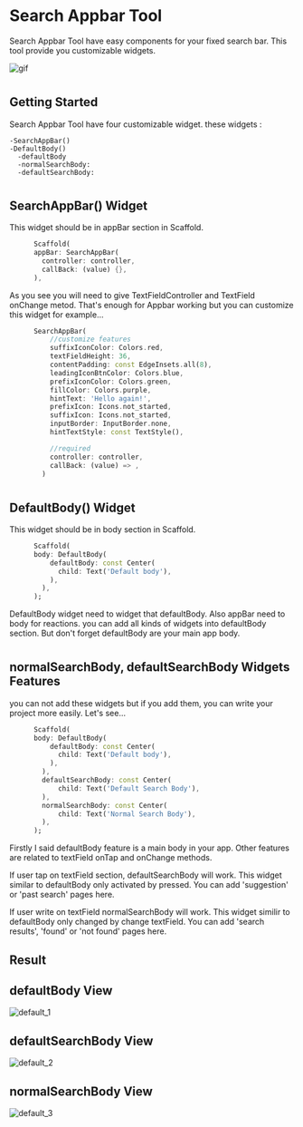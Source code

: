 # Search Appbar Tool

Search Appbar Tool have easy components for your fixed search bar.
This tool provide you customizable widgets.

![gif](https://github.com/MuhammetFatihAktug/SearchAppBarTool/blob/main/img/package.gif)

#
## Getting Started
  Search Appbar Tool have four customizable widget. these widgets :

    -SearchAppBar()
    -DefaultBody()
      -defaultBody
      -normalSearchBody:
      -defaultSearchBody:

#

## SearchAppBar() Widget

This widget should be in appBar section in Scaffold.
```dart
      Scaffold(
      appBar: SearchAppBar(
        controller: controller,
        callBack: (value) {},
      ),
```
As you see you will need to give TextFieldController and TextField onChange metod. That's enough for Appbar working but you can customize this widget for example...
```dart
      SearchAppBar(
          //customize features
          suffixIconColor: Colors.red,
          textFieldHeight: 36,
          contentPadding: const EdgeInsets.all(8),
          leadingIconBtnColor: Colors.blue,
          prefixIconColor: Colors.green,
          fillColor: Colors.purple,
          hintText: 'Hello again!',
          prefixIcon: Icons.not_started,
          suffixIcon: Icons.not_started,
          inputBorder: InputBorder.none,
          hintTextStyle: const TextStyle(),

          //required
          controller: controller,
          callBack: (value) => ,
        )
```
#

## DefaultBody() Widget

This widget should be in body section in Scaffold.
```dart
      Scaffold(
      body: DefaultBody(
          defaultBody: const Center(
            child: Text('Default body'),
          ),
        ),
      );
```
DefaultBody widget need to widget that defaultBody.
Also appBar need to body for reactions. you can add all kinds of widgets into defaultBody section. But don't forget defaultBody are your main app body.
#

## normalSearchBody, defaultSearchBody Widgets Features

you can not add these widgets but if you add them, you can write your project more easily. Let's see...
```dart
      Scaffold(
      body: DefaultBody(
          defaultBody: const Center(
            child: Text('Default body'),
          ),
        ),
        defaultSearchBody: const Center(
            child: Text('Default Search Body'),
        ),
        normalSearchBody: const Center(
            child: Text('Normal Search Body'),
        ),
      );
```
Firstly I said defaultBody feature is a main body in your app. Other features are related to textField onTap and onChange methods.

If user tap on textField section, defaultSearchBody will work. This widget similar to defaultBody
only activated by pressed. You can add 'suggestion' or 'past search' pages here.

If user write on textField normalSearchBody will work.
This widget similir to defaultBody only changed by change textField. You can add 'search results', 'found' or 'not found' pages here.


## Result

## defaultBody View
![default_1](https://github.com/MuhammetFatihAktug/SearchAppBarTool/blob/main/img/defaultNew.png)

## defaultSearchBody View
![default_2](https://github.com/MuhammetFatihAktug/SearchAppBarTool/blob/main/img/defaultSearchNew.png)

## normalSearchBody View
![default_3](https://github.com/MuhammetFatihAktug/SearchAppBarTool/blob/main/img/normalSearchNew.png)

